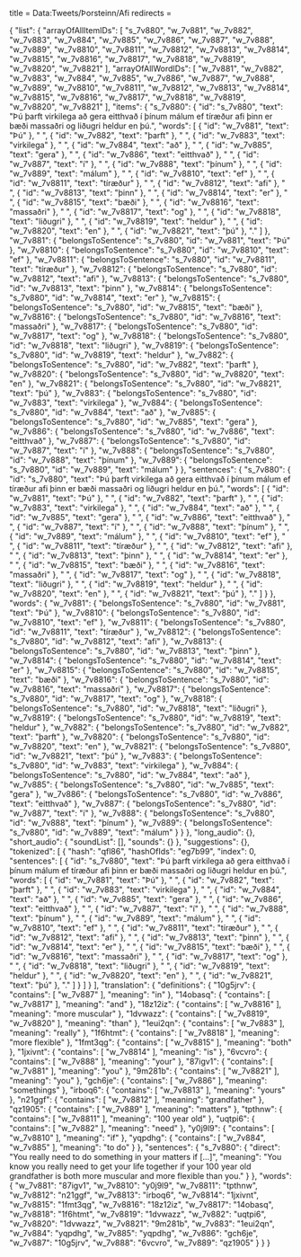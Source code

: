 title = Data:Tweets/Þorsteinn/Afi
redirects =
>>>>

{
    "list": {
        "arrayOfAllItemIDs": [
            "s_7v880",
            "w_7v881",
            "w_7v882",
            "w_7v883",
            "w_7v884",
            "w_7v885",
            "w_7v886",
            "w_7v887",
            "w_7v888",
            "w_7v889",
            "w_7v8810",
            "w_7v8811",
            "w_7v8812",
            "w_7v8813",
            "w_7v8814",
            "w_7v8815",
            "w_7v8816",
            "w_7v8817",
            "w_7v8818",
            "w_7v8819",
            "w_7v8820",
            "w_7v8821"
        ],
        "arrayOfAllWordIDs": [
            "w_7v881",
            "w_7v882",
            "w_7v883",
            "w_7v884",
            "w_7v885",
            "w_7v886",
            "w_7v887",
            "w_7v888",
            "w_7v889",
            "w_7v8810",
            "w_7v8811",
            "w_7v8812",
            "w_7v8813",
            "w_7v8814",
            "w_7v8815",
            "w_7v8816",
            "w_7v8817",
            "w_7v8818",
            "w_7v8819",
            "w_7v8820",
            "w_7v8821"
        ],
        "items": {
            "s_7v880": {
                "id": "s_7v880",
                "text": "Þú þarft virkilega að gera eitthvað í þínum málum ef tíræður afi þinn er bæði massaðri og liðugri heldur en þú.",
                "words": [
                    {
                        "id": "w_7v881",
                        "text": "Þú"
                    },
                    " ",
                    {
                        "id": "w_7v882",
                        "text": "þarft"
                    },
                    " ",
                    {
                        "id": "w_7v883",
                        "text": "virkilega"
                    },
                    " ",
                    {
                        "id": "w_7v884",
                        "text": "að"
                    },
                    " ",
                    {
                        "id": "w_7v885",
                        "text": "gera"
                    },
                    " ",
                    {
                        "id": "w_7v886",
                        "text": "eitthvað"
                    },
                    " ",
                    {
                        "id": "w_7v887",
                        "text": "í"
                    },
                    " ",
                    {
                        "id": "w_7v888",
                        "text": "þínum"
                    },
                    " ",
                    {
                        "id": "w_7v889",
                        "text": "málum"
                    },
                    " ",
                    {
                        "id": "w_7v8810",
                        "text": "ef"
                    },
                    " ",
                    {
                        "id": "w_7v8811",
                        "text": "tíræður"
                    },
                    " ",
                    {
                        "id": "w_7v8812",
                        "text": "afi"
                    },
                    " ",
                    {
                        "id": "w_7v8813",
                        "text": "þinn"
                    },
                    " ",
                    {
                        "id": "w_7v8814",
                        "text": "er"
                    },
                    " ",
                    {
                        "id": "w_7v8815",
                        "text": "bæði"
                    },
                    " ",
                    {
                        "id": "w_7v8816",
                        "text": "massaðri"
                    },
                    " ",
                    {
                        "id": "w_7v8817",
                        "text": "og"
                    },
                    " ",
                    {
                        "id": "w_7v8818",
                        "text": "liðugri"
                    },
                    " ",
                    {
                        "id": "w_7v8819",
                        "text": "heldur"
                    },
                    " ",
                    {
                        "id": "w_7v8820",
                        "text": "en"
                    },
                    " ",
                    {
                        "id": "w_7v8821",
                        "text": "þú"
                    },
                    "."
                ]
            },
            "w_7v881": {
                "belongsToSentence": "s_7v880",
                "id": "w_7v881",
                "text": "Þú"
            },
            "w_7v8810": {
                "belongsToSentence": "s_7v880",
                "id": "w_7v8810",
                "text": "ef"
            },
            "w_7v8811": {
                "belongsToSentence": "s_7v880",
                "id": "w_7v8811",
                "text": "tíræður"
            },
            "w_7v8812": {
                "belongsToSentence": "s_7v880",
                "id": "w_7v8812",
                "text": "afi"
            },
            "w_7v8813": {
                "belongsToSentence": "s_7v880",
                "id": "w_7v8813",
                "text": "þinn"
            },
            "w_7v8814": {
                "belongsToSentence": "s_7v880",
                "id": "w_7v8814",
                "text": "er"
            },
            "w_7v8815": {
                "belongsToSentence": "s_7v880",
                "id": "w_7v8815",
                "text": "bæði"
            },
            "w_7v8816": {
                "belongsToSentence": "s_7v880",
                "id": "w_7v8816",
                "text": "massaðri"
            },
            "w_7v8817": {
                "belongsToSentence": "s_7v880",
                "id": "w_7v8817",
                "text": "og"
            },
            "w_7v8818": {
                "belongsToSentence": "s_7v880",
                "id": "w_7v8818",
                "text": "liðugri"
            },
            "w_7v8819": {
                "belongsToSentence": "s_7v880",
                "id": "w_7v8819",
                "text": "heldur"
            },
            "w_7v882": {
                "belongsToSentence": "s_7v880",
                "id": "w_7v882",
                "text": "þarft"
            },
            "w_7v8820": {
                "belongsToSentence": "s_7v880",
                "id": "w_7v8820",
                "text": "en"
            },
            "w_7v8821": {
                "belongsToSentence": "s_7v880",
                "id": "w_7v8821",
                "text": "þú"
            },
            "w_7v883": {
                "belongsToSentence": "s_7v880",
                "id": "w_7v883",
                "text": "virkilega"
            },
            "w_7v884": {
                "belongsToSentence": "s_7v880",
                "id": "w_7v884",
                "text": "að"
            },
            "w_7v885": {
                "belongsToSentence": "s_7v880",
                "id": "w_7v885",
                "text": "gera"
            },
            "w_7v886": {
                "belongsToSentence": "s_7v880",
                "id": "w_7v886",
                "text": "eitthvað"
            },
            "w_7v887": {
                "belongsToSentence": "s_7v880",
                "id": "w_7v887",
                "text": "í"
            },
            "w_7v888": {
                "belongsToSentence": "s_7v880",
                "id": "w_7v888",
                "text": "þínum"
            },
            "w_7v889": {
                "belongsToSentence": "s_7v880",
                "id": "w_7v889",
                "text": "málum"
            }
        },
        "sentences": {
            "s_7v880": {
                "id": "s_7v880",
                "text": "Þú þarft virkilega að gera eitthvað í þínum málum ef tíræður afi þinn er bæði massaðri og liðugri heldur en þú.",
                "words": [
                    {
                        "id": "w_7v881",
                        "text": "Þú"
                    },
                    " ",
                    {
                        "id": "w_7v882",
                        "text": "þarft"
                    },
                    " ",
                    {
                        "id": "w_7v883",
                        "text": "virkilega"
                    },
                    " ",
                    {
                        "id": "w_7v884",
                        "text": "að"
                    },
                    " ",
                    {
                        "id": "w_7v885",
                        "text": "gera"
                    },
                    " ",
                    {
                        "id": "w_7v886",
                        "text": "eitthvað"
                    },
                    " ",
                    {
                        "id": "w_7v887",
                        "text": "í"
                    },
                    " ",
                    {
                        "id": "w_7v888",
                        "text": "þínum"
                    },
                    " ",
                    {
                        "id": "w_7v889",
                        "text": "málum"
                    },
                    " ",
                    {
                        "id": "w_7v8810",
                        "text": "ef"
                    },
                    " ",
                    {
                        "id": "w_7v8811",
                        "text": "tíræður"
                    },
                    " ",
                    {
                        "id": "w_7v8812",
                        "text": "afi"
                    },
                    " ",
                    {
                        "id": "w_7v8813",
                        "text": "þinn"
                    },
                    " ",
                    {
                        "id": "w_7v8814",
                        "text": "er"
                    },
                    " ",
                    {
                        "id": "w_7v8815",
                        "text": "bæði"
                    },
                    " ",
                    {
                        "id": "w_7v8816",
                        "text": "massaðri"
                    },
                    " ",
                    {
                        "id": "w_7v8817",
                        "text": "og"
                    },
                    " ",
                    {
                        "id": "w_7v8818",
                        "text": "liðugri"
                    },
                    " ",
                    {
                        "id": "w_7v8819",
                        "text": "heldur"
                    },
                    " ",
                    {
                        "id": "w_7v8820",
                        "text": "en"
                    },
                    " ",
                    {
                        "id": "w_7v8821",
                        "text": "þú"
                    },
                    "."
                ]
            }
        },
        "words": {
            "w_7v881": {
                "belongsToSentence": "s_7v880",
                "id": "w_7v881",
                "text": "Þú"
            },
            "w_7v8810": {
                "belongsToSentence": "s_7v880",
                "id": "w_7v8810",
                "text": "ef"
            },
            "w_7v8811": {
                "belongsToSentence": "s_7v880",
                "id": "w_7v8811",
                "text": "tíræður"
            },
            "w_7v8812": {
                "belongsToSentence": "s_7v880",
                "id": "w_7v8812",
                "text": "afi"
            },
            "w_7v8813": {
                "belongsToSentence": "s_7v880",
                "id": "w_7v8813",
                "text": "þinn"
            },
            "w_7v8814": {
                "belongsToSentence": "s_7v880",
                "id": "w_7v8814",
                "text": "er"
            },
            "w_7v8815": {
                "belongsToSentence": "s_7v880",
                "id": "w_7v8815",
                "text": "bæði"
            },
            "w_7v8816": {
                "belongsToSentence": "s_7v880",
                "id": "w_7v8816",
                "text": "massaðri"
            },
            "w_7v8817": {
                "belongsToSentence": "s_7v880",
                "id": "w_7v8817",
                "text": "og"
            },
            "w_7v8818": {
                "belongsToSentence": "s_7v880",
                "id": "w_7v8818",
                "text": "liðugri"
            },
            "w_7v8819": {
                "belongsToSentence": "s_7v880",
                "id": "w_7v8819",
                "text": "heldur"
            },
            "w_7v882": {
                "belongsToSentence": "s_7v880",
                "id": "w_7v882",
                "text": "þarft"
            },
            "w_7v8820": {
                "belongsToSentence": "s_7v880",
                "id": "w_7v8820",
                "text": "en"
            },
            "w_7v8821": {
                "belongsToSentence": "s_7v880",
                "id": "w_7v8821",
                "text": "þú"
            },
            "w_7v883": {
                "belongsToSentence": "s_7v880",
                "id": "w_7v883",
                "text": "virkilega"
            },
            "w_7v884": {
                "belongsToSentence": "s_7v880",
                "id": "w_7v884",
                "text": "að"
            },
            "w_7v885": {
                "belongsToSentence": "s_7v880",
                "id": "w_7v885",
                "text": "gera"
            },
            "w_7v886": {
                "belongsToSentence": "s_7v880",
                "id": "w_7v886",
                "text": "eitthvað"
            },
            "w_7v887": {
                "belongsToSentence": "s_7v880",
                "id": "w_7v887",
                "text": "í"
            },
            "w_7v888": {
                "belongsToSentence": "s_7v880",
                "id": "w_7v888",
                "text": "þínum"
            },
            "w_7v889": {
                "belongsToSentence": "s_7v880",
                "id": "w_7v889",
                "text": "málum"
            }
        }
    },
    "long_audio": {},
    "short_audio": {
        "soundList": [],
        "sounds": {}
    },
    "suggestions": {},
    "tokenized": [
        {
            "hash": "qfl86",
            "hashOfIds": "eg7b99",
            "index": 0,
            "sentences": [
                {
                    "id": "s_7v880",
                    "text": "Þú þarft virkilega að gera eitthvað í þínum málum ef tíræður afi þinn er bæði massaðri og liðugri heldur en þú.",
                    "words": [
                        {
                            "id": "w_7v881",
                            "text": "Þú"
                        },
                        " ",
                        {
                            "id": "w_7v882",
                            "text": "þarft"
                        },
                        " ",
                        {
                            "id": "w_7v883",
                            "text": "virkilega"
                        },
                        " ",
                        {
                            "id": "w_7v884",
                            "text": "að"
                        },
                        " ",
                        {
                            "id": "w_7v885",
                            "text": "gera"
                        },
                        " ",
                        {
                            "id": "w_7v886",
                            "text": "eitthvað"
                        },
                        " ",
                        {
                            "id": "w_7v887",
                            "text": "í"
                        },
                        " ",
                        {
                            "id": "w_7v888",
                            "text": "þínum"
                        },
                        " ",
                        {
                            "id": "w_7v889",
                            "text": "málum"
                        },
                        " ",
                        {
                            "id": "w_7v8810",
                            "text": "ef"
                        },
                        " ",
                        {
                            "id": "w_7v8811",
                            "text": "tíræður"
                        },
                        " ",
                        {
                            "id": "w_7v8812",
                            "text": "afi"
                        },
                        " ",
                        {
                            "id": "w_7v8813",
                            "text": "þinn"
                        },
                        " ",
                        {
                            "id": "w_7v8814",
                            "text": "er"
                        },
                        " ",
                        {
                            "id": "w_7v8815",
                            "text": "bæði"
                        },
                        " ",
                        {
                            "id": "w_7v8816",
                            "text": "massaðri"
                        },
                        " ",
                        {
                            "id": "w_7v8817",
                            "text": "og"
                        },
                        " ",
                        {
                            "id": "w_7v8818",
                            "text": "liðugri"
                        },
                        " ",
                        {
                            "id": "w_7v8819",
                            "text": "heldur"
                        },
                        " ",
                        {
                            "id": "w_7v8820",
                            "text": "en"
                        },
                        " ",
                        {
                            "id": "w_7v8821",
                            "text": "þú"
                        },
                        "."
                    ]
                }
            ]
        }
    ],
    "translation": {
        "definitions": {
            "10g5jrv": {
                "contains": [
                    "w_7v887"
                ],
                "meaning": "in"
            },
            "14obasq": {
                "contains": [
                    "w_7v8817"
                ],
                "meaning": "and"
            },
            "18z12iz": {
                "contains": [
                    "w_7v8816"
                ],
                "meaning": "more muscular"
            },
            "1dvwazz": {
                "contains": [
                    "w_7v8819",
                    "w_7v8820"
                ],
                "meaning": "than"
            },
            "1eui2qn": {
                "contains": [
                    "w_7v883"
                ],
                "meaning": "really"
            },
            "1f6htmt": {
                "contains": [
                    "w_7v8818"
                ],
                "meaning": "more flexible"
            },
            "1fmt3qg": {
                "contains": [
                    "w_7v8815"
                ],
                "meaning": "both"
            },
            "1jxivnt": {
                "contains": [
                    "w_7v8814"
                ],
                "meaning": "is"
            },
            "6vcvro": {
                "contains": [
                    "w_7v888"
                ],
                "meaning": "your"
            },
            "87igv1": {
                "contains": [
                    "w_7v881"
                ],
                "meaning": "you"
            },
            "9m281b": {
                "contains": [
                    "w_7v8821"
                ],
                "meaning": "you"
            },
            "gch6je": {
                "contains": [
                    "w_7v886"
                ],
                "meaning": "somethings"
            },
            "irboq6": {
                "contains": [
                    "w_7v8813"
                ],
                "meaning": "yours"
            },
            "n21ggf": {
                "contains": [
                    "w_7v8812"
                ],
                "meaning": "grandfather"
            },
            "qz1905": {
                "contains": [
                    "w_7v889"
                ],
                "meaning": "matters"
            },
            "tpthnw": {
                "contains": [
                    "w_7v8811"
                ],
                "meaning": "100 year old"
            },
            "uqtpi6": {
                "contains": [
                    "w_7v882"
                ],
                "meaning": "need"
            },
            "y0j9l9": {
                "contains": [
                    "w_7v8810"
                ],
                "meaning": "if"
            },
            "yqpdhg": {
                "contains": [
                    "w_7v884",
                    "w_7v885"
                ],
                "meaning": "to do"
            }
        },
        "sentences": {
            "s_7v880": {
                "direct": "You really need to do something in your matters if [...]",
                "meaning": "You know you really need to get your life together if your 100 year old grandfather is both more muscular and more flexible than you."
            }
        },
        "words": {
            "w_7v881": "87igv1",
            "w_7v8810": "y0j9l9",
            "w_7v8811": "tpthnw",
            "w_7v8812": "n21ggf",
            "w_7v8813": "irboq6",
            "w_7v8814": "1jxivnt",
            "w_7v8815": "1fmt3qg",
            "w_7v8816": "18z12iz",
            "w_7v8817": "14obasq",
            "w_7v8818": "1f6htmt",
            "w_7v8819": "1dvwazz",
            "w_7v882": "uqtpi6",
            "w_7v8820": "1dvwazz",
            "w_7v8821": "9m281b",
            "w_7v883": "1eui2qn",
            "w_7v884": "yqpdhg",
            "w_7v885": "yqpdhg",
            "w_7v886": "gch6je",
            "w_7v887": "10g5jrv",
            "w_7v888": "6vcvro",
            "w_7v889": "qz1905"
        }
    }
}